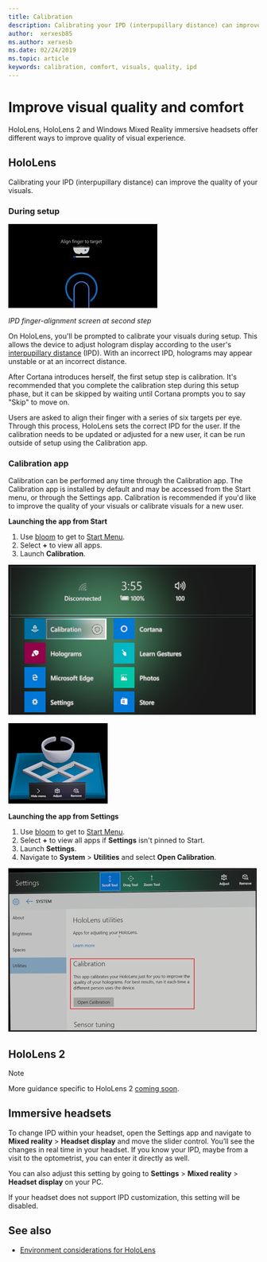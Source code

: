 ```yaml
---
title: Calibration
description: Calibrating your IPD (interpupillary distance) can improve the quality of your visuals. Both HoloLens and Windows Mixed Reality immersive headsets offer ways to customize IPD.
author:  xerxesb85
ms.author: xerxesb
ms.date: 02/24/2019
ms.topic: article
keywords: calibration, comfort, visuals, quality, ipd
---
```




# Improve visual quality and comfort
HoloLens, HoloLens 2 and Windows Mixed Reality immersive headsets offer different ways to improve quality of visual experience. 

## HoloLens

Calibrating your IPD (interpupillary distance) can improve the quality of your visuals.

### During setup

![IPD finger-alignment screen at second step](images/ipd-finger-alignment-300px.jpg)<br>

*IPD finger-alignment screen at second step*

On HoloLens, you'll be prompted to calibrate your visuals during setup. This allows the device to adjust hologram display according to the user's [interpupillary distance](https://en.wikipedia.org/wiki/Interpupillary_distance) (IPD). With an incorrect IPD, holograms may appear unstable or at an incorrect distance.

After Cortana introduces herself, the first setup step is calibration. It's recommended that you complete the calibration step during this setup phase, but it can be skipped by waiting until Cortana prompts you to say "Skip" to move on.

Users are asked to align their finger with a series of six targets per eye. Through this process, HoloLens sets the correct IPD for the user. If the calibration needs to be updated or adjusted for a new user, it can be run outside of setup using the Calibration app.

### Calibration app

Calibration can be performed any time through the Calibration app. The Calibration app is installed by default and may be accessed from the Start menu, or through the Settings app. Calibration is recommended if you'd like to improve the quality of your visuals or calibrate visuals for a new user.

**Launching the app from Start**
1. Use [bloom](gestures.md#bloom) to get to [Start Menu](navigating-the-windows-mixed-reality-home.md#start-menu).
2. Select **+** to view all apps.
3. Launch **Calibration**.

![Accessing the calibration app from the shell](images/calibration-shell.png)

![The calibration app displayed as a Live Cube after being launched](images/calibration-livecube-200px.png)

**Launching the app from Settings**
1. Use [bloom](gestures.md#bloom) to get to [Start Menu](navigating-the-windows-mixed-reality-home.md#start-menu).
2. Select **+** to view all apps if **Settings** isn't pinned to Start.
3. Launch **Settings**.
4. Navigate to **System** > **Utilities** and select **Open Calibration**.

![Launching the calibration app from the settings app](images/calibration-settings-500px.jpg)

## HoloLens 2

> [!NOTE]
> More guidance specific to HoloLens 2 [coming soon](index.md#news-and-notes).

## Immersive headsets

To change IPD within your headset, open the Settings app and navigate to **Mixed reality** > **Headset display** and move the slider control. You’ll see the changes in real time in your headset. If you know your IPD, maybe from a visit to the optometrist, you can enter it directly as well.

You can also adjust this setting by going to **Settings** > **Mixed reality** > **Headset display** on your PC.

If your headset does not support IPD customization, this setting will be disabled.

## See also
* [Environment considerations for HoloLens](environment-considerations-for-hololens.md)
